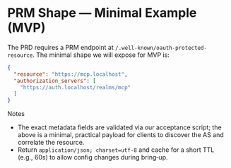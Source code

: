 # PRM Shape — Minimal Example (MVP)

The PRD requires a PRM endpoint at `/.well-known/oauth-protected-resource`. The minimal shape we will expose for MVP is:

```json
{
  "resource": "https://mcp.localhost",
  "authorization_servers": [
    "https://auth.localhost/realms/mcp"
  ]
}
```

Notes
- The exact metadata fields are validated via our acceptance script; the above is a minimal, practical payload for clients to discover the AS and correlate the resource.
- Return `application/json; charset=utf-8` and cache for a short TTL (e.g., 60s) to allow config changes during bring‑up.
